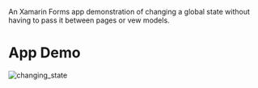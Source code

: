 
An Xamarin Forms app demonstration of changing a global state without having to pass it between pages or vew models. 

# App Demo
![changing_state](https://user-images.githubusercontent.com/2527084/79670880-4fc46480-81c6-11ea-959f-27ff8fe16bfc.gif)
